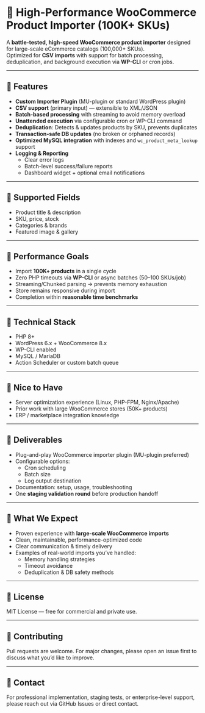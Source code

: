 
# 🚀 High-Performance WooCommerce Product Importer (100K+ SKUs)

A **battle-tested, high-speed WooCommerce product importer** designed for large-scale eCommerce catalogs (100,000+ SKUs).  
Optimized for **CSV imports** with support for batch processing, deduplication, and background execution via **WP-CLI** or cron jobs.  

---

## 🔹 Features

- **Custom Importer Plugin** (MU-plugin or standard WordPress plugin)
- **CSV support** (primary input) — extensible to XML/JSON
- **Batch-based processing** with streaming to avoid memory overload
- **Unattended execution** via configurable cron or WP-CLI command
- **Deduplication**: Detects & updates products by SKU, prevents duplicates
- **Transaction-safe DB updates** (no broken or orphaned records)
- **Optimized MySQL integration** with indexes and `wc_product_meta_lookup` support
- **Logging & Reporting**
  - Clear error logs
  - Batch-level success/failure reports
  - Dashboard widget + optional email notifications

---

## 🔹 Supported Fields

- Product title & description  
- SKU, price, stock  
- Categories & brands  
- Featured image & gallery  

---

## 🔹 Performance Goals

- Import **100K+ products** in a single cycle  
- Zero PHP timeouts via **WP-CLI** or async batches (50–100 SKUs/job)  
- Streaming/Chunked parsing → prevents memory exhaustion  
- Store remains responsive during import  
- Completion within **reasonable time benchmarks**  

---

## 🔹 Technical Stack

- PHP 8+  
- WordPress 6.x + WooCommerce 8.x  
- WP-CLI enabled  
- MySQL / MariaDB  
- Action Scheduler or custom batch queue  

---

## 🔹 Nice to Have

- Server optimization experience (Linux, PHP-FPM, Nginx/Apache)  
- Prior work with large WooCommerce stores (50K+ products)  
- ERP / marketplace integration knowledge  

---

## 🔹 Deliverables

- Plug-and-play WooCommerce importer plugin (MU-plugin preferred)  
- Configurable options:
  - Cron scheduling
  - Batch size
  - Log output destination  
- Documentation: setup, usage, troubleshooting  
- One **staging validation round** before production handoff  

---

## 🔹 What We Expect

- Proven experience with **large-scale WooCommerce imports**  
- Clean, maintainable, performance-optimized code  
- Clear communication & timely delivery  
- Examples of real-world imports you’ve handled:
  - Memory handling strategies  
  - Timeout avoidance  
  - Deduplication & DB safety methods  

---

## 📜 License

MIT License — free for commercial and private use.  

---

## 🤝 Contributing

Pull requests are welcome. For major changes, please open an issue first to discuss what you’d like to improve.  

---

## 📧 Contact

For professional implementation, staging tests, or enterprise-level support, please reach out via GitHub Issues or direct contact.  

